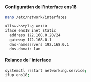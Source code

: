 #### Configuration de l'interface ens18
```bash
nano /etc/network/interfaces

allow-hotplug ens18
iface ens18 inet static
  address 192.168.0.20/24
  gateway 192.168.0.1
  dns-nameservers 192.168.0.1
  dns-domain lan
```

#### Relance de l'interface
```bash
systemctl restart networking.service;
ifup ens18;
```
